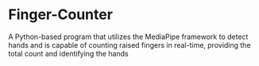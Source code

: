 # Finger-Counter
A Python-based program that utilizes the MediaPipe framework to detect hands and is capable of counting raised fingers in real-time, providing the total count and identifying the hands
